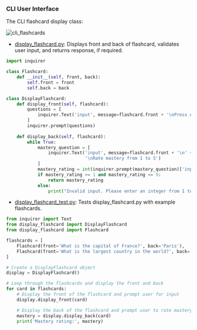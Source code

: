 ### CLI User Interface

The CLI flashcard display class: 

![cli_flashcards](https://user-images.githubusercontent.com/68504324/220826507-665dbd92-35de-4b59-a053-773fa4160106.jpg)

- [display_flashcard.py](https://github.com/jonfernq/Python-Flashcards/blob/main/CommandLineUserInterface/display_flashcard.py): Displays front and back of flashcard, validates user input, and returns response, if required.  

```python
import inquirer

class Flashcard:
    def __init__(self, front, back):
        self.front = front
        self.back = back

class DisplayFlashcard:
    def display_front(self, flashcard):
        questions = [
            inquirer.Text('input', message=flashcard.front + '\nPress enter to continue')
        ]
        inquirer.prompt(questions)
    
    def display_back(self, flashcard):
        while True:
            mastery_question = [
                inquirer.Text('input', message=flashcard.front + '\n' + flashcard.back + 
                              '\nRate mastery from 1 to 5')
            ]
            mastery_rating = int(inquirer.prompt(mastery_question)['input'])
            if mastery_rating >= 1 and mastery_rating <= 5:
                return mastery_rating
            else:
                print("Invalid input. Please enter an integer from 1 to 5.")
```

- [display_flashcard_test.py](https://github.com/jonfernq/Python-Flashcards/blob/main/CommandLineUserInterface/display_flashcard_test.py):  Tests display_flashcard.py with example flashcards. 

```python
from inquirer import Text
from display_flashcard import DisplayFlashcard
from display_flashcard import Flashcard

flashcards = [
    Flashcard(front='What is the capital of France?', back='Paris'),
    Flashcard(front='What is the largest country in the world?', back='Russia')
]

# Create a DisplayFlashcard object
display = DisplayFlashcard()

# Loop through the flashcards and display the front and back
for card in flashcards:
    # Display the front of the flashcard and prompt user for input
    display.display_front(card)

    # Display the back of the flashcard and prompt user to rate mastery
    mastery = display.display_back(card)
    print('Mastery rating:', mastery)
```




